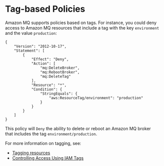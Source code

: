 # Tag\-based Policies<a name="tag-based-policies"></a>

Amazon MQ supports policies based on tags\. For instance, you could deny access to Amazon MQ resources that include a tag with the key `environment` and the value `production`:

```
{
    "Version": "2012-10-17",
    "Statement": [
        {
            "Effect": "Deny",
            "Action": [
                "mq:DeleteBroker",
                "mq:RebootBroker",
                "mq:DeleteTag"
            ],
            "Resource": "*",
            "Condition": {
                "StringEquals": {
                    "aws:ResourceTag/environment": "production"
                }
            }
        }
    ]
}
```

This policy will `Deny` the ability to delete or reboot an Amazon MQ broker that includes the tag `environment/production`\.

For more information on tagging, see:
+ [Tagging resources](amazon-mq-tagging.md)
+ [Controlling Access Using IAM Tags](https://docs.aws.amazon.com/IAM/latest/UserGuide/access_iam-tags.html)